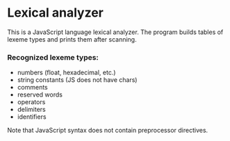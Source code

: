 # Lexical analyzer

This is a JavaScript language lexical analyzer.
The program builds tables of lexeme types and prints them after scanning.

### Recognized lexeme types:
- numbers (float, hexadecimal, etc.)
- string constants (JS does not have chars)
- comments
- reserved words
- operators
- delimiters
- identifiers

Note that JavaScript syntax does not contain preprocessor directives.
